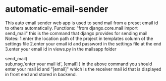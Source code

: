# automatic-email-sender
This auto email sender web app is used to send mail from a preset email id to others automatically.
Functions:
"from django.core.mail import send_mail" this is the command that django provides for sending mail
Notes:
1.enter the location path of the project in templates column of the settings file
2.enter your email id and password in the settings file at the end
3.enter your email id in views.py in the mailsapp folder

send_mail(  
            sub,msg,'enter your mail id',
            [email]
            )
       in the above command you should enter your mail id and "[email]" which is the receiver mail id that is displayed in front end and stored in backend.     
